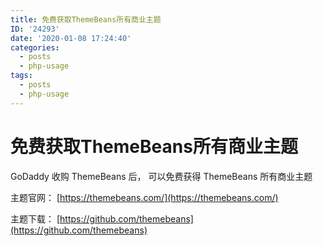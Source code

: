 ```yaml
---
title: 免费获取ThemeBeans所有商业主题
ID: '24293'
date: '2020-01-08 17:24:40'
categories:
  - posts
  - php-usage
tags:
  - posts
  - php-usage
---
```


# 免费获取ThemeBeans所有商业主题

GoDaddy 收购 ThemeBeans 后， 可以免费获得 ThemeBeans 所有商业主题

主题官网： [https://themebeans.com/](https://themebeans.com/)

主题下载： [https://github.com/themebeans](https://github.com/themebeans)
